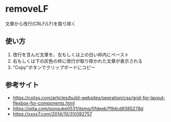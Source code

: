 # removeLF  
文章から改行(CRLF/LF)を取り除く  

## 使い方
1. 改行を含んだ文章を、左もしくは上の白い枠内にペースト  
2. 右もしくは下の灰色の枠に改行が取り除かれた文章が表示される
3. "Copy"ボタンでクリップボードにコピー

## 参考サイト
- https://coliss.com/articles/build-websites/operation/css/grid-for-layout-flexbox-for-components.html
- https://qiita.com/ponsuke0531/items/0fdeeb7f9dcd9385278d
- https://xxxx7.com/2014/10/31/092757
